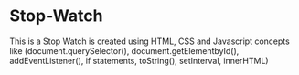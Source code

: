 # Stop-Watch
This is a Stop Watch is created using HTML, CSS and Javascript concepts like (document.querySelector(), document.getElementbyId(), addEventListener(), if statements, toString(), setInterval, innerHTML)
